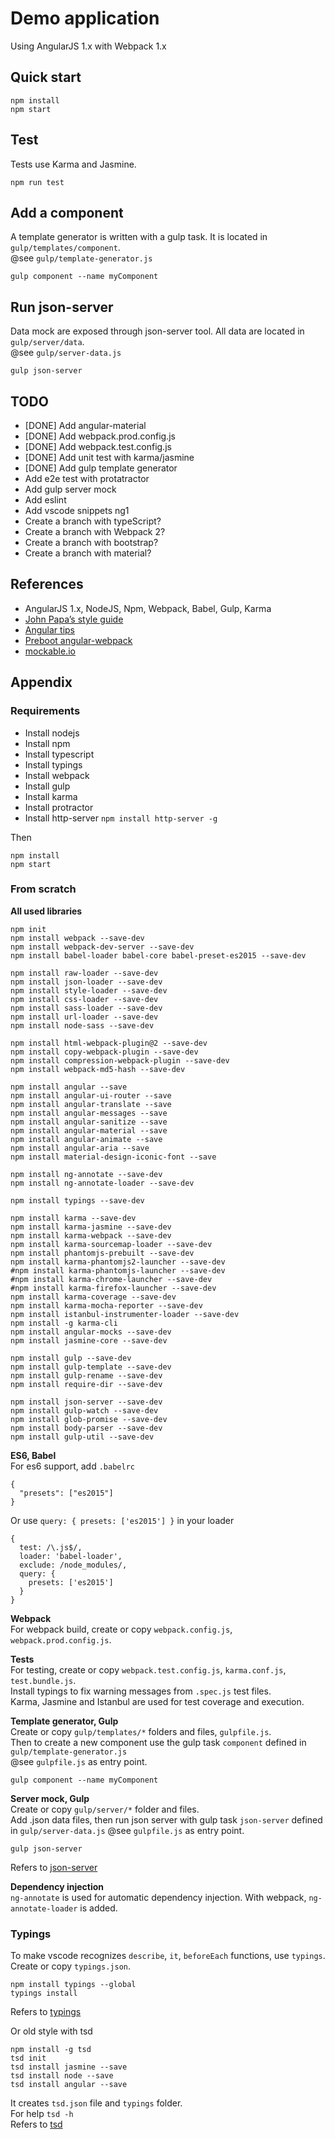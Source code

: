 # Demo application

Using AngularJS 1.x with Webpack 1.x

## Quick start
```
npm install
npm start
```

## Test
Tests use Karma and Jasmine.
```
npm run test
```

## Add a component
A template generator is written with a gulp task. It is located in `gulp/templates/component`.  
@see `gulp/template-generator.js`
```
gulp component --name myComponent
```

## Run json-server
Data mock are exposed through json-server tool. All data are located in `gulp/server/data`.  
@see `gulp/server-data.js`
```
gulp json-server
```

## TODO
- [DONE] Add angular-material
- [DONE] Add webpack.prod.config.js
- [DONE] Add webpack.test.config.js
- [DONE] Add unit test with karma/jasmine
- [DONE] Add gulp template generator
- Add e2e test with protatractor
- Add gulp server mock
- Add eslint
- Add vscode snippets ng1
- Create a branch with typeScript?
- Create a branch with Webpack 2?
- Create a branch with bootstrap?
- Create a branch with material?


## References
- AngularJS 1.x, NodeJS, Npm, Webpack, Babel, Gulp, Karma
- [John Papa’s style guide](https://github.com/johnpapa/angular-styleguide)
- [Angular tips](http://angular-tips.com)
- [Preboot angular-webpack](https://github.com/preboot/angular-webpack)
- [mockable.io](https://www.mockable.io)

## Appendix

### Requirements
- Install nodejs
- Install npm
- Install typescript
- Install typings
- Install webpack
- Install gulp
- Install karma
- Install protractor
- Install http-server `npm install http-server -g`

Then
```
npm install
npm start
```

### From scratch

**All used libraries**
```
npm init
npm install webpack --save-dev
npm install webpack-dev-server --save-dev
npm install babel-loader babel-core babel-preset-es2015 --save-dev

npm install raw-loader --save-dev
npm install json-loader --save-dev
npm install style-loader --save-dev
npm install css-loader --save-dev
npm install sass-loader --save-dev
npm install url-loader --save-dev
npm install node-sass --save-dev

npm install html-webpack-plugin@2 --save-dev
npm install copy-webpack-plugin --save-dev
npm install compression-webpack-plugin --save-dev
npm install webpack-md5-hash --save-dev

npm install angular --save
npm install angular-ui-router --save
npm install angular-translate --save
npm install angular-messages --save
npm install angular-sanitize --save
npm install angular-material --save
npm install angular-animate --save
npm install angular-aria --save
npm install material-design-iconic-font --save

npm install ng-annotate --save-dev
npm install ng-annotate-loader --save-dev

npm install typings --save-dev

npm install karma --save-dev
npm install karma-jasmine --save-dev
npm install karma-webpack --save-dev
npm install karma-sourcemap-loader --save-dev
npm install phantomjs-prebuilt --save-dev
npm install karma-phantomjs2-launcher --save-dev
#npm install karma-phantomjs-launcher --save-dev
#npm install karma-chrome-launcher --save-dev
#npm install karma-firefox-launcher --save-dev
npm install karma-coverage --save-dev
npm install karma-mocha-reporter --save-dev
npm install istanbul-instrumenter-loader --save-dev
npm install -g karma-cli
npm install angular-mocks --save-dev
npm install jasmine-core --save-dev

npm install gulp --save-dev
npm install gulp-template --save-dev
npm install gulp-rename --save-dev
npm install require-dir --save-dev

npm install json-server --save-dev
npm install gulp-watch --save-dev
npm install glob-promise --save-dev
npm install body-parser --save-dev
npm install gulp-util --save-dev
```

**ES6, Babel**  
For es6 support, add `.babelrc`
```
{
  "presets": ["es2015"]
}
```
Or use `query: { presets: ['es2015'] }` in your loader
```
{
  test: /\.js$/,
  loader: 'babel-loader',
  exclude: /node_modules/,
  query: {
    presets: ['es2015']
  }
}
```

**Webpack**  
For webpack build, create or copy `webpack.config.js`, `webpack.prod.config.js`.

**Tests**  
For testing, create or copy `webpack.test.config.js`, `karma.conf.js`, `test.bundle.js`.  
Install typings to fix warning messages from `.spec.js` test files.  
Karma, Jasmine and Istanbul are used for test coverage and execution.

**Template generator, Gulp**  
Create or copy `gulp/templates/*` folders and files, `gulpfile.js`.  
Then to create a new component use the gulp task `component` defined in `gulp/template-generator.js`  
@see `gulpfile.js` as entry point.
```
gulp component --name myComponent
```

**Server mock, Gulp**  
Create or copy `gulp/server/*` folder and files.  
Add .json data files, then run json server with gulp task `json-server` defined in `gulp/server-data.js`
@see `gulpfile.js` as entry point.
```
gulp json-server
```
Refers to [json-server](https://www.npmjs.com/package/json-server)


**Dependency injection**  
`ng-annotate` is used for automatic dependency injection. With webpack, `ng-annotate-loader` is added.


### Typings
To make vscode recognizes `describe`, `it`, `beforeEach` functions, use `typings`.  
Create or copy `typings.json`.
```
npm install typings --global
typings install
```
Refers to [typings](https://www.npmjs.com/package/typings)


Or old style with tsd
```
npm install -g tsd
tsd init
tsd install jasmine --save
tsd install node --save
tsd install angular --save
```
It creates `tsd.json` file and `typings` folder.  
For help `tsd -h`  
Refers to [tsd](http://definitelytyped.org/tsd/)
